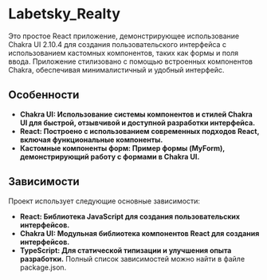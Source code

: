 # Labetsky_Realty

Это простое React приложение, демонстрирующее использование Chakra UI 2.10.4 для создания пользовательского интерфейса с использованием кастомных компонентов, таких как формы и поля ввода. Приложение стилизовано с помощью встроенных компонентов Chakra, обеспечивая минималистичный и удобный интерфейс.

## Особенности
- **Chakra UI: Использование системы компонентов и стилей Chakra UI для быстрой, отзывчивой и доступной разработки интерфейса.**
- **React: Построено с использованием современных подходов React, включая функциональные компоненты.**
- **Кастомные компоненты форм: Пример формы (MyForm), демонстрирующий работу с формами в Chakra UI.**

## Зависимости
Проект использует следующие основные зависимости:

- **React: Библиотека JavaScript для создания пользовательских интерфейсов.**
- **Chakra UI: Модульная библиотека компонентов React для создания интерфейсов.**
- **TypeScript: Для статической типизации и улучшения опыта разработки.**
Полный список зависимостей можно найти в файле package.json.
